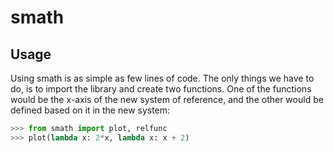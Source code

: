 # smath

## Usage
Using smath is as simple as few lines of code. The only things we have to do, is to import the library and create two functions.
One of the functions would be the x-axis of the new system of reference, and the other would be defined based on it in the new system:
```python
>>> from smath import plot, relfunc
>>> plot(lambda x: 2*x, lambda x: x + 2)
```
